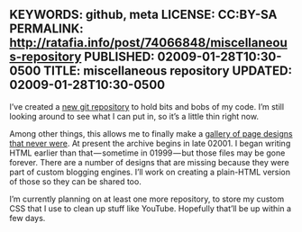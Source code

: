 KEYWORDS: github, meta
LICENSE: CC:BY-SA
PERMALINK: http://ratafia.info/post/74066848/miscellaneous-repository
PUBLISHED: 02009-01-28T10:30-0500
TITLE: miscellaneous repository
UPDATED: 02009-01-28T10:30-0500
--
I’ve created a [new git repository][misc] to hold bits and bobs of my code. I’m
still looking around to see what I can put in, so it’s a little thin right now.

 [misc]: http://github.com/stilist/miscellaneous/

Among other things, this allows me to finally make a [gallery of page designs
that never were][gpd]. At present the archive begins in late 02001. I began
writing <abbr class='smallcaps'>HTML</abbr> earlier than that — sometime in
01999 — but those files may be gone forever. There are a number of designs
that are missing because they were part of custom blogging engines. I’ll work
on creating a plain-<abbr class='smallcaps'>HTML</abbr> version of those so
they can be shared too.

 [gpd]: http://twitter.com/stilist/statuses/1063870234

I’m currently planning on at least one more repository, to store my custom
<abbr class='smallcaps'>CSS</abbr> that I use to clean up stuff like YouTube.
Hopefully that’ll be up within a few days.

